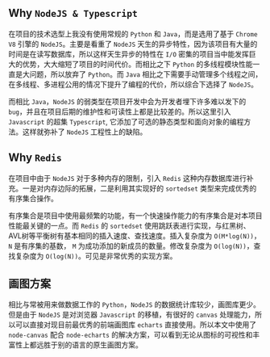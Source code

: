 ## Why `NodeJS & Typescript`

在项目的技术选型上我没有使用常规的 `Python` 和 `Java`，而是选用了基于 `Chrome V8` 引擎的 `NodeJS`。主要是看重了 `NodeJS` 天生的异步特性，因为该项目有大量的时间是在读写数据库，所以这样天生异步的特性在 `I/O` 密集的项目当中能发挥巨大的优势，大大缩短了项目的时间代价。而相比之下 `Python` 的多线程模块性能一直是大问题，所以放弃了 `Python`。而 `Java` 相比之下需要手动管理多个线程之间，在多线程、多进程公用的情况下提升了编程的代价，所以综合下选择了 `NodeJS`。

而相比 `Java`，`NodeJS` 的弱类型在项目开发中会为开发者埋下许多难以发下的 `bug`，并且在项目后期的维护性和可读性上都是比较差的。所以这里引入 `Javascript` 的超集 `Typescript`, 它添加了可选的静态类型和面向对象的编程方法。这样就弥补了 `NodeJS` 工程性上的缺陷。

## Why `Redis`

在项目中由于 `NodeJS` 对于多种内存的限制，引入 `Redis` 这种内存数据库进行补充。一是对内存边际的拓展，二是利用其实现好的 `sortedset` 类型来完成优秀的有序集合操作。

有序集合是项目中使用最频繁的功能，有一个快速操作能力的有序集合是对本项目性能最关键的一点。而 `Redis` 的 `sortedset` 使用跳跃表进行实现，与红黑树、AVL树等平衡树有基本相同的插入速度、查找速度。插入复杂度为 `O(M*log(N))`，`N` 是有序集的基数， `M` 为成功添加的新成员的数量。修改复杂度为 `O(log(N))`，查找复杂度为 `O(log(N))`。可见是非常优秀的实现方案。

## 画图方案

相比与常被用来做数据工作的 `Python`，`NodeJS` 的数据统计库较少，画图库更少。但是由于 `NodeJS` 是对浏览器 `Javascript` 的移植，有很好的 `canvas` 处理能力，所以可以直接对现目前最优秀的前端画图库 `echarts` 直接使用。所以本文中使用了 `node-canvas` 配合 `node-echarts` 的解决方案，可以看到无论从图标的可视性和丰富性上都远胜于别的语言的原生画图方案。

